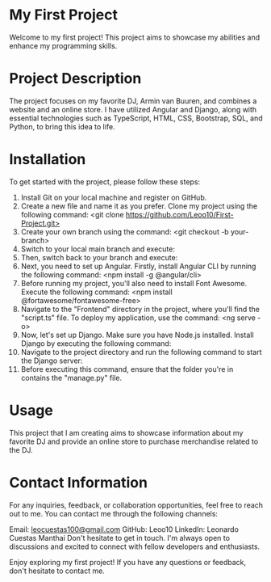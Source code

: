 # My First Project

Welcome to my first project! This project aims to showcase my abilities and enhance my programming skills.

# Project Description

The project focuses on my favorite DJ, Armin van Buuren, and combines a website and an online store. I have utilized Angular and Django, along with essential technologies such as TypeScript, HTML, CSS, Bootstrap, SQL, and Python, to bring this idea to life.

# Installation

To get started with the project, please follow these steps:

1. Install Git on your local machine and register on GitHub.
2. Create a new file and name it as you prefer. Clone my project using the following command:
   <git clone https://github.com/Leoo10/First-Project.git>
3. Create your own branch using the command: <git checkout -b your-branch>
4. Switch to your local main branch and execute: <git pull origin main>
5. Then, switch back to your branch and execute: <git merge main>
6. Next, you need to set up Angular. Firstly, install Angular CLI by running the following command: <npm install -g @angular/cli>
7. Before running my project, you'll also need to install Font Awesome. Execute the following command: <npm install @fortawesome/fontawesome-free>
8. Navigate to the "Frontend" directory in the project, where you'll find the "script.ts" file. To deploy my application, use the command: <ng serve -o>
9. Now, let's set up Django. Make sure you have Node.js installed. Install Django by executing the following command: <pip install django>
10. Navigate to the project directory and run the following command to start the Django server: <python manage.py runserver>
11. Before executing this command, ensure that the folder you're in contains the "manage.py" file.

# Usage

This project that I am creating aims to showcase information about my favorite DJ and provide an online store to purchase merchandise related to the DJ.

# Contact Information

For any inquiries, feedback, or collaboration opportunities, feel free to reach out to me. You can contact me through the following channels:

Email: leocuestas100@gmail.com
GitHub: Leoo10
LinkedIn: Leonardo Cuestas Manthai
Don't hesitate to get in touch. I'm always open to discussions and excited to connect with fellow developers and enthusiasts.

Enjoy exploring my first project! If you have any questions or feedback, don't hesitate to contact me.
